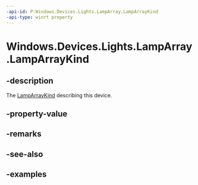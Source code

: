 ```yaml
---
-api-id: P:Windows.Devices.Lights.LampArray.LampArrayKind
-api-type: winrt property
---
```


<!-- Property syntax.
public LampArrayKind LampArrayKind { get; }
-->

# Windows.Devices.Lights.LampArray.LampArrayKind

## -description
The [LampArrayKind](lamparraykind.md) describing this device.
## -property-value

## -remarks

## -see-also

## -examples


